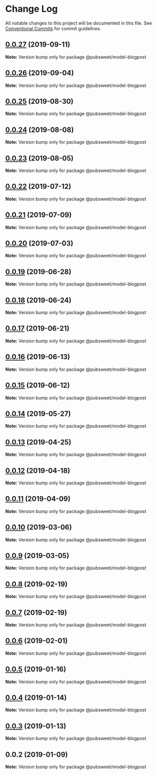 # Change Log

All notable changes to this project will be documented in this file.
See [Conventional Commits](https://conventionalcommits.org) for commit guidelines.

## [0.0.27](https://gitlab.coko.foundation/pubsweet/pubsweet/compare/@pubsweet/model-blogpost@0.0.26...@pubsweet/model-blogpost@0.0.27) (2019-09-11)

**Note:** Version bump only for package @pubsweet/model-blogpost





## [0.0.26](https://gitlab.coko.foundation/pubsweet/pubsweet/compare/@pubsweet/model-blogpost@0.0.25...@pubsweet/model-blogpost@0.0.26) (2019-09-04)

**Note:** Version bump only for package @pubsweet/model-blogpost





## [0.0.25](https://gitlab.coko.foundation/pubsweet/pubsweet/compare/@pubsweet/model-blogpost@0.0.24...@pubsweet/model-blogpost@0.0.25) (2019-08-30)

**Note:** Version bump only for package @pubsweet/model-blogpost





## [0.0.24](https://gitlab.coko.foundation/pubsweet/pubsweet/compare/@pubsweet/model-blogpost@0.0.23...@pubsweet/model-blogpost@0.0.24) (2019-08-08)

**Note:** Version bump only for package @pubsweet/model-blogpost





## [0.0.23](https://gitlab.coko.foundation/pubsweet/pubsweet/compare/@pubsweet/model-blogpost@0.0.22...@pubsweet/model-blogpost@0.0.23) (2019-08-05)

**Note:** Version bump only for package @pubsweet/model-blogpost





## [0.0.22](https://gitlab.coko.foundation/pubsweet/pubsweet/compare/@pubsweet/model-blogpost@0.0.21...@pubsweet/model-blogpost@0.0.22) (2019-07-12)

**Note:** Version bump only for package @pubsweet/model-blogpost





## [0.0.21](https://gitlab.coko.foundation/pubsweet/pubsweet/compare/@pubsweet/model-blogpost@0.0.20...@pubsweet/model-blogpost@0.0.21) (2019-07-09)

**Note:** Version bump only for package @pubsweet/model-blogpost





## [0.0.20](https://gitlab.coko.foundation/pubsweet/pubsweet/compare/@pubsweet/model-blogpost@0.0.19...@pubsweet/model-blogpost@0.0.20) (2019-07-03)

**Note:** Version bump only for package @pubsweet/model-blogpost





## [0.0.19](https://gitlab.coko.foundation/pubsweet/pubsweet/compare/@pubsweet/model-blogpost@0.0.18...@pubsweet/model-blogpost@0.0.19) (2019-06-28)

**Note:** Version bump only for package @pubsweet/model-blogpost





## [0.0.18](https://gitlab.coko.foundation/pubsweet/pubsweet/compare/@pubsweet/model-blogpost@0.0.17...@pubsweet/model-blogpost@0.0.18) (2019-06-24)

**Note:** Version bump only for package @pubsweet/model-blogpost





## [0.0.17](https://gitlab.coko.foundation/pubsweet/pubsweet/compare/@pubsweet/model-blogpost@0.0.16...@pubsweet/model-blogpost@0.0.17) (2019-06-21)

**Note:** Version bump only for package @pubsweet/model-blogpost





## [0.0.16](https://gitlab.coko.foundation/pubsweet/pubsweet/compare/@pubsweet/model-blogpost@0.0.15...@pubsweet/model-blogpost@0.0.16) (2019-06-13)

**Note:** Version bump only for package @pubsweet/model-blogpost





## [0.0.15](https://gitlab.coko.foundation/pubsweet/pubsweet/compare/@pubsweet/model-blogpost@0.0.14...@pubsweet/model-blogpost@0.0.15) (2019-06-12)

**Note:** Version bump only for package @pubsweet/model-blogpost





## [0.0.14](https://gitlab.coko.foundation/pubsweet/pubsweet/compare/@pubsweet/model-blogpost@0.0.13...@pubsweet/model-blogpost@0.0.14) (2019-05-27)

**Note:** Version bump only for package @pubsweet/model-blogpost





## [0.0.13](https://gitlab.coko.foundation/pubsweet/pubsweet/compare/@pubsweet/model-blogpost@0.0.12...@pubsweet/model-blogpost@0.0.13) (2019-04-25)

**Note:** Version bump only for package @pubsweet/model-blogpost





## [0.0.12](https://gitlab.coko.foundation/pubsweet/pubsweet/compare/@pubsweet/model-blogpost@0.0.11...@pubsweet/model-blogpost@0.0.12) (2019-04-18)

**Note:** Version bump only for package @pubsweet/model-blogpost





## [0.0.11](https://gitlab.coko.foundation/pubsweet/pubsweet/compare/@pubsweet/model-blogpost@0.0.10...@pubsweet/model-blogpost@0.0.11) (2019-04-09)

**Note:** Version bump only for package @pubsweet/model-blogpost





## [0.0.10](https://gitlab.coko.foundation/pubsweet/pubsweet/compare/@pubsweet/model-blogpost@0.0.9...@pubsweet/model-blogpost@0.0.10) (2019-03-06)

**Note:** Version bump only for package @pubsweet/model-blogpost





## [0.0.9](https://gitlab.coko.foundation/pubsweet/pubsweet/compare/@pubsweet/model-blogpost@0.0.8...@pubsweet/model-blogpost@0.0.9) (2019-03-05)

**Note:** Version bump only for package @pubsweet/model-blogpost





## [0.0.8](https://gitlab.coko.foundation/pubsweet/pubsweet/compare/@pubsweet/model-blogpost@0.0.7...@pubsweet/model-blogpost@0.0.8) (2019-02-19)

**Note:** Version bump only for package @pubsweet/model-blogpost





## [0.0.7](https://gitlab.coko.foundation/pubsweet/pubsweet/compare/@pubsweet/model-blogpost@0.0.6...@pubsweet/model-blogpost@0.0.7) (2019-02-19)

**Note:** Version bump only for package @pubsweet/model-blogpost





## [0.0.6](https://gitlab.coko.foundation/pubsweet/pubsweet/compare/@pubsweet/model-blogpost@0.0.5...@pubsweet/model-blogpost@0.0.6) (2019-02-01)

**Note:** Version bump only for package @pubsweet/model-blogpost





## [0.0.5](https://gitlab.coko.foundation/pubsweet/pubsweet/compare/@pubsweet/model-blogpost@0.0.4...@pubsweet/model-blogpost@0.0.5) (2019-01-16)

**Note:** Version bump only for package @pubsweet/model-blogpost





## [0.0.4](https://gitlab.coko.foundation/pubsweet/pubsweet/compare/@pubsweet/model-blogpost@0.0.3...@pubsweet/model-blogpost@0.0.4) (2019-01-14)

**Note:** Version bump only for package @pubsweet/model-blogpost





## [0.0.3](https://gitlab.coko.foundation/pubsweet/pubsweet/compare/@pubsweet/model-blogpost@0.0.2...@pubsweet/model-blogpost@0.0.3) (2019-01-13)

**Note:** Version bump only for package @pubsweet/model-blogpost





## 0.0.2 (2019-01-09)

**Note:** Version bump only for package @pubsweet/model-blogpost
